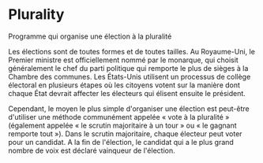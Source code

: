 # Plurality
 Programme qui organise une élection à la pluralité
 
Les élections sont de toutes formes et de toutes tailles. Au Royaume-Uni, le Premier ministre est officiellement nommé par le monarque, qui choisit généralement le chef du parti politique qui remporte le plus de sièges à la Chambre des communes. Les États-Unis utilisent un processus de collège électoral en plusieurs étapes où les citoyens votent sur la manière dont chaque État devrait affecter les électeurs qui élisent ensuite le président.

Cependant, le moyen le plus simple d'organiser une élection est peut-être d'utiliser une méthode communément appelée « vote à la pluralité » (également appelée « le scrutin majoritaire à un tour » ou « le gagnant remporte tout »). Dans le scrutin majoritaire, chaque électeur peut voter pour un candidat. A la fin de l'élection, le candidat qui a le plus grand nombre de voix est déclaré vainqueur de l'élection.
